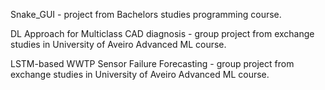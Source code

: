 Snake_GUI - project from Bachelors studies programming course.  

DL Approach for Multiclass CAD diagnosis - group project from exchange studies in University of Aveiro  Advanced ML course.

LSTM-based WWTP Sensor Failure Forecasting - group project from exchange studies in University of Aveiro  Advanced ML course.
